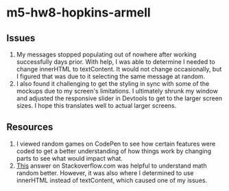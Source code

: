 # m5-hw8-hopkins-armell

## Issues
1. My messages stopped populating out of nowhere after working successfully days prior. With help, I was able to determine I needed to change innerHTML to textContent. It would not change occasionally, but I figured that was due to it selecting the same message at random.
3. I also found it challenging to get the styling in sync with some of the mockups due to my screen's limitations. I ultimately shrunk my window and adjusted the responsive slider in Devtools to get to the larger screen sizes. I hope this translates well to actual larger screens.

## Resources
1. I viewed random games on CodePen to see how certain features were coded to get a better understanding of how things work by changing parts to see what would impact what.
2. [This](https://stackoverflow.com/questions/34532167/generate-and-display-random-message-javascript) answer on Stackoverflow.com was helpful to understand math random better. However, it was also where I determined to use innerHTML instead of textContent, which caused one of my issues.
